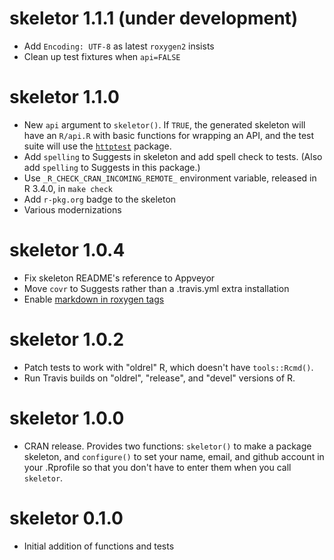 # skeletor 1.1.1 (under development)
* Add `Encoding: UTF-8` as latest `roxygen2` insists
* Clean up test fixtures when `api=FALSE`

# skeletor 1.1.0

* New `api` argument to `skeletor()`. If `TRUE`, the generated skeleton will have an `R/api.R` with basic functions for wrapping an API, and the test suite will use the [`httptest`](https://enpiar.com/r/httptest/) package.
* Add `spelling` to Suggests in skeleton and add spell check to tests. (Also add `spelling` to Suggests in this package.)
* Use `_R_CHECK_CRAN_INCOMING_REMOTE_` environment variable, released in R 3.4.0, in `make check`
* Add `r-pkg.org` badge to the skeleton
* Various modernizations

# skeletor 1.0.4

* Fix skeleton README's reference to Appveyor
* Move `covr` to Suggests rather than a .travis.yml extra installation
* Enable [markdown in roxygen tags](https://github.com/klutometis/roxygen/blob/master/vignettes/markdown.md)

# skeletor 1.0.2

* Patch tests to work with "oldrel" R, which doesn't have `tools::Rcmd()`.
* Run Travis builds on "oldrel", "release", and "devel" versions of R.

# skeletor 1.0.0

* CRAN release. Provides two functions: `skeletor()` to make a package skeleton, and `configure()` to set your name, email, and github account in your .Rprofile so that you don't have to enter them when you call `skeletor`.

# skeletor 0.1.0

* Initial addition of functions and tests
